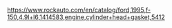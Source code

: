 https://www.rockauto.com/en/catalog/ford,1995,f-150,4.9l+l6,1414583,engine,cylinder+head+gasket,5412
